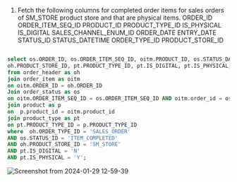 1. Fetch the following columns for completed order items for sales orders of SM_STORE product store and that are physical items.
ORDER_ID
ORDER_ITEM_SEQ_ID
PRODUCT_ID
PRODUCT_TYPE_ID
IS_PHYSICAL
IS_DIGITAL
SALES_CHANNEL_ENUM_ID
ORDER_DATE
ENTRY_DATE
STATUS_ID
STATUS_DATETIME
ORDER_TYPE_ID
PRODUCT_STORE_ID 

```sql

select os.ORDER_ID, os.ORDER_ITEM_SEQ_ID, oitm.PRODUCT_ID, os.STATUS_DATETIME, os.STATUS_ID, 
oh.PRODUCT_STORE_ID, pt.PRODUCT_TYPE_ID, pt.IS_DIGITAL, pt.IS_PHYSICAL, oh.SALES_CHANNEL_ENUM_ID, oh.ORDER_TYPE_ID, oh.ORDER_DATE, oh.ENTRY_DATE
from order_header as oh 
join order_item as oitm 
on oitm.ORDER_ID = oh.ORDER_ID 
Join order_status as os
on oitm.ORDER_ITEM_SEQ_ID = os.ORDER_ITEM_SEQ_ID AND oitm.order_id = os.ORDER_ID
join product as p
on  p.product_id = oitm.product_id
join product_type as pt
on pt.PRODUCT_TYPE_ID = p.PRODUCT_TYPE_ID
where  oh.ORDER_TYPE_ID = 'SALES_ORDER'
AND os.STATUS_ID = 'ITEM_COMPLETED'  
AND oh.PRODUCT_STORE_ID = 'SM_STORE'
AND pt.IS_DIGITAL = 'N' 
AND pt.IS_PHYSICAL = 'Y';

```
![Screenshot from 2024-01-29 12-59-39](https://github.com/Khushboop14/Training_assignment/assets/126051670/021bfc93-2a4d-47e9-9f98-7d5751febc5c)
